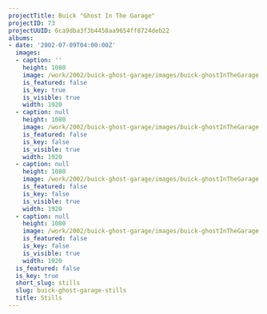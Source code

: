 ```yaml
---
projectTitle: Buick "Ghost In The Garage"
projectID: 73
projectUUID: 6ca9dba3f3b4458aa9654ff8724deb22
albums:
- date: '2002-07-09T04:00:00Z'
  images:
  - caption: ''
    height: 1080
    image: /work/2002/buick-ghost-garage/images/buick-ghostInTheGarage.01.jpg
    is_featured: false
    is_key: true
    is_visible: true
    width: 1920
  - caption: null
    height: 1080
    image: /work/2002/buick-ghost-garage/images/buick-ghostInTheGarage.02.jpg
    is_featured: false
    is_key: false
    is_visible: true
    width: 1920
  - caption: null
    height: 1080
    image: /work/2002/buick-ghost-garage/images/buick-ghostInTheGarage.03.jpg
    is_featured: false
    is_key: false
    is_visible: true
    width: 1920
  - caption: null
    height: 1080
    image: /work/2002/buick-ghost-garage/images/buick-ghostInTheGarage.04.jpg
    is_featured: false
    is_key: false
    is_visible: true
    width: 1920
  is_featured: false
  is_key: true
  short_slug: stills
  slug: buick-ghost-garage-stills
  title: Stills
---
```


